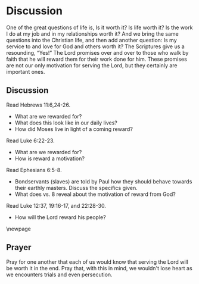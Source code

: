 # Discussion
One of the great questions of life is, Is it worth it? Is life worth it? Is the work I do at my job and in my
relationships worth it? And we bring the same questions into the Christian life, and then add another 
question: Is my service to and love for God and others worth it? The Scriptures give us a resounding, 
“Yes!” The Lord promises over and over to those who walk by faith that he will reward them for their 
work done for him. These promises are not our only motivation for serving the Lord, but they certainly 
are important ones. 

## Discussion

Read Hebrews 11:6,24-26.

* What are we rewarded for?
* What does this look like in our daily lives?
* How did Moses live in light of a coming reward?

Read Luke 6:22-23.

* What are we rewarded for?
* How is reward a motivation?

Read Ephesians 6:5-8.

* Bondservants (slaves) are told by Paul how they should behave towards their 
earthly masters. Discuss the specifics given.
* What does vs. 8 reveal about the motivation of reward from God?

Read Luke 12:37, 19:16-17, and 22:28-30.

* How will the Lord reward his people?

\newpage

## Prayer

Pray for one another that each of us would know that serving the Lord will be worth it in the end. Pray 
that, with this in mind, we wouldn't lose heart as we encounters trials and even persecution.
